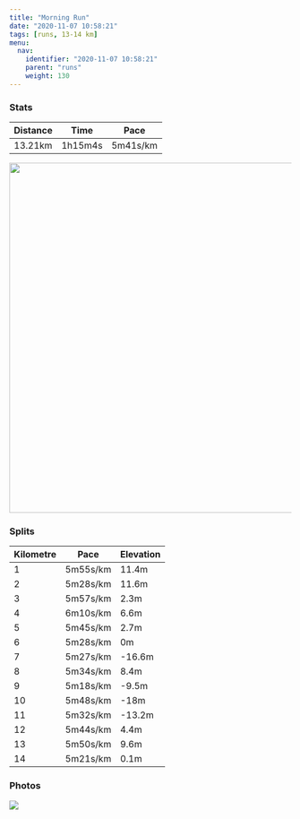 ```yaml
---
title: "Morning Run"
date: "2020-11-07 10:58:21"
tags: [runs, 13-14 km]
menu:
  nav:
    identifier: "2020-11-07 10:58:21"
    parent: "runs"
    weight: 130
---
```


### Stats

| Distance | Time | Pace |
|----------|------|------|
|13.21km|1h15m4s|5m41s/km|

<img src='https://maps.googleapis.com/maps/api/staticmap?maptype=terrain&path=enc:mkvdIr{qNWMYu@W[iArBg@Zs@\UIG_@Jo@|AyCNuA@y@Ji@Xs@b@]dAZVo@jAq@?a@M{@Fa@r@iBn@w@v@i@rA{A~A{CJK\JV^Xx@TM`BcF^w@~AwBdAiA|A_CVAPRX`AdB|CVx@p@z@Zn@Vz@z@lB^p@rAbBj@k@b@kAnAcCvCwEn@wAdAyDJOPAf@\jBzBHh@i@bCS^MjA?Hb@f@Bf@k@lAg@~@y@bDg@jClE`Ap@^hB^`Bl@\TRkBz@gE\gCfB}Bh@]hBvAz@nAfB`BtCjDtCtCLk@Na@D@Vy@Fo@bAwDpAr@h@r@Z`ADl@G~@Tf@p@GxAfAz@fAjAVr@v@f@hANx@\V`@F|ChBvAdAGBBR|@LTJGv@e@zBoAlD{@bDyAjEk@pCLKnCbCxA`AnInC~AdBpDlFvAwB|@eAVOXm@NGT`A`@~@TpAT\x@xD|AbGtA~CbAfDVlBS^m@UmBoA_JeFc@EYa@i@]s@SiBgAyAk@yDw@{DIuAgAeAEqAg@c@rAi@n@B`@S`Bq@Zk@jAs@j@y@S_@m@B`@WXkAcBS_Ao@{Ak@s@kAcDq@wAOm@SwED_Ao@k@k@gCIAs@l@[AaCcCwBiAg@w@QeACcA\o@JmBXa@B{@ZuCXyDj@}BtAeDb@qAbAaE|AuEhBkGnAaIZqFj@iELsB`@kAg@dD[tEaA~IeAxFoAnE_AlCgBvGgA|Cu@fBs@hDGz@@tAQvAEN_@Be@bACb@]tAGpAKl@K|ASbAItAm@nB}@t@Wz@k@x@Kb@Ud@k@Tq@hAs@\_@l@{@Tq@n@h@~A?d@KLKCq@cA_Bg@s@mAWKg@@e@a@c@Ie@i@e@UgAI_Au@Y@k@`@c@Hc@h@WdAe@~DGbC[`@Qb@g@tDg@p@YhAo@V_@`@UNUr@[\c@xAS\sCzA}BXkACk@q@e@[cB[G_@Bo@m@g@sAL}@d@s@m@iAxAwB~AeAFwCxB}@BXiDtAgBTo@f@_Cd@q@|@g@dBQbBd@v@KlAg@b@Ap@XHEYeKDuBEOWS_BFm@n@eAfCeBqBu@uAe@a@{@}BAqAhAcC?mAmBsKqCkL_AkGHMTHhBiC|@}@d@t@&key=AIzaSyBPVQ_iynBzLujdhfLzy8Z-5zczbktE55k&size=800x800&scale=2&markers=color:yellow|label:S|53.36775,-2.55434&markers=color:green|label:F|53.36794000000003,-2.5541000000000005' width='625' />

### Splits

| Kilometre | Pace | Elevation |
|------|------|-----------|
|1|5m55s/km|11.4m|
|2|5m28s/km|11.6m|
|3|5m57s/km|2.3m|
|4|6m10s/km|6.6m|
|5|5m45s/km|2.7m|
|6|5m28s/km|0m|
|7|5m27s/km|-16.6m|
|8|5m34s/km|8.4m|
|9|5m18s/km|-9.5m|
|10|5m48s/km|-18m|
|11|5m32s/km|-13.2m|
|12|5m44s/km|4.4m|
|13|5m50s/km|9.6m|
|14|5m21s/km|0.1m|

### Photos
<img src='https://dgtzuqphqg23d.cloudfront.net/hK_480EHrxkv1CuwpjQUSwauWgpCOw45FUA56HzUqxg-576x768.jpg'>
